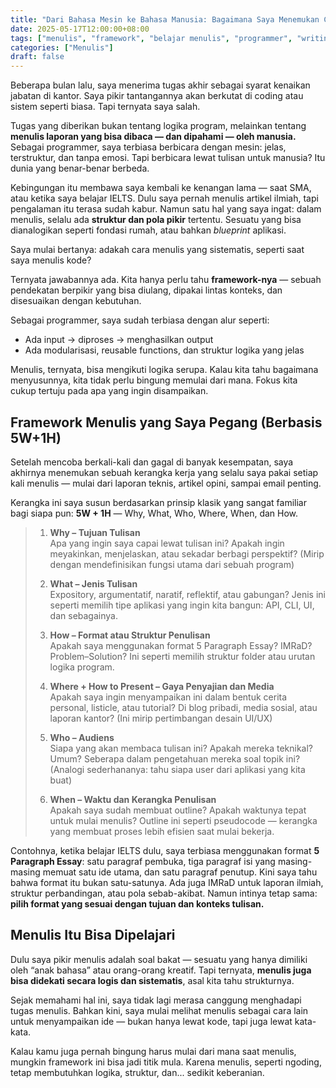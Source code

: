 ```yaml
---
title: "Dari Bahasa Mesin ke Bahasa Manusia: Bagaimana Saya Menemukan Cara Menulis yang Terstruktur"
date: 2025-05-17T12:00:00+08:00
tags: ["menulis", "framework", "belajar menulis", "programmer", "writing process"]
categories: ["Menulis"]
draft: false
---
```


Beberapa bulan lalu, saya menerima tugas akhir sebagai syarat kenaikan jabatan di kantor. Saya pikir tantangannya akan berkutat di coding atau sistem seperti biasa. Tapi ternyata saya salah.

Tugas yang diberikan bukan tentang logika program, melainkan tentang **menulis laporan yang bisa dibaca — dan dipahami — oleh manusia.** Sebagai programmer, saya terbiasa berbicara dengan mesin: jelas, terstruktur, dan tanpa emosi. Tapi berbicara lewat tulisan untuk manusia? Itu dunia yang benar-benar berbeda.

Kebingungan itu membawa saya kembali ke kenangan lama — saat SMA, atau ketika saya belajar IELTS. Dulu saya pernah menulis artikel ilmiah, tapi pengalaman itu terasa sudah kabur. Namun satu hal yang saya ingat: dalam menulis, selalu ada **struktur dan pola pikir** tertentu. Sesuatu yang bisa dianalogikan seperti fondasi rumah, atau bahkan *blueprint* aplikasi.

Saya mulai bertanya: adakah cara menulis yang sistematis, seperti saat saya menulis kode?

Ternyata jawabannya ada. Kita hanya perlu tahu **framework-nya** — sebuah pendekatan berpikir yang bisa diulang, dipakai lintas konteks, dan disesuaikan dengan kebutuhan.

Sebagai programmer, saya sudah terbiasa dengan alur seperti:

- Ada input → diproses → menghasilkan output  
- Ada modularisasi, reusable functions, dan struktur logika yang jelas

Menulis, ternyata, bisa mengikuti logika serupa. Kalau kita tahu bagaimana menyusunnya, kita tidak perlu bingung memulai dari mana. Fokus kita cukup tertuju pada apa yang ingin disampaikan.

## Framework Menulis yang Saya Pegang (Berbasis 5W+1H)

Setelah mencoba berkali-kali dan gagal di banyak kesempatan, saya akhirnya menemukan sebuah kerangka kerja yang selalu saya pakai setiap kali menulis — mulai dari laporan teknis, artikel opini, sampai email penting.

Kerangka ini saya susun berdasarkan prinsip klasik yang sangat familiar bagi siapa pun: **5W + 1H** — Why, What, Who, Where, When, dan How.

> 1. **Why – Tujuan Tulisan**  
> Apa yang ingin saya capai lewat tulisan ini? Apakah ingin meyakinkan, menjelaskan, atau sekadar berbagi perspektif? (Mirip dengan mendefinisikan fungsi utama dari sebuah program)
>
> 2. **What – Jenis Tulisan**  
> Expository, argumentatif, naratif, reflektif, atau gabungan? Jenis ini seperti memilih tipe aplikasi yang ingin kita bangun: API, CLI, UI, dan sebagainya.
>
> 3. **How – Format atau Struktur Penulisan**  
> Apakah saya menggunakan format 5 Paragraph Essay? IMRaD? Problem–Solution? Ini seperti memilih struktur folder atau urutan logika program.
>
> 4. **Where + How to Present – Gaya Penyajian dan Media**  
> Apakah saya ingin menyampaikan ini dalam bentuk cerita personal, listicle, atau tutorial? Di blog pribadi, media sosial, atau laporan kantor? (Ini mirip pertimbangan desain UI/UX)
>
> 5. **Who – Audiens**  
> Siapa yang akan membaca tulisan ini? Apakah mereka teknikal? Umum? Seberapa dalam pengetahuan mereka soal topik ini? (Analogi sederhananya: tahu siapa user dari aplikasi yang kita buat)
>
> 6. **When – Waktu dan Kerangka Penulisan**  
> Apakah saya sudah membuat outline? Apakah waktunya tepat untuk mulai menulis? Outline ini seperti pseudocode — kerangka yang membuat proses lebih efisien saat mulai bekerja.

Contohnya, ketika belajar IELTS dulu, saya terbiasa menggunakan format **5 Paragraph Essay**: satu paragraf pembuka, tiga paragraf isi yang masing-masing memuat satu ide utama, dan satu paragraf penutup. Kini saya tahu bahwa format itu bukan satu-satunya. Ada juga IMRaD untuk laporan ilmiah, struktur perbandingan, atau pola sebab-akibat. Namun intinya tetap sama: **pilih format yang sesuai dengan tujuan dan konteks tulisan.**

## Menulis Itu Bisa Dipelajari

Dulu saya pikir menulis adalah soal bakat — sesuatu yang hanya dimiliki oleh “anak bahasa” atau orang-orang kreatif. Tapi ternyata, **menulis juga bisa didekati secara logis dan sistematis**, asal kita tahu strukturnya.

Sejak memahami hal ini, saya tidak lagi merasa canggung menghadapi tugas menulis. Bahkan kini, saya mulai melihat menulis sebagai cara lain untuk menyampaikan ide — bukan hanya lewat kode, tapi juga lewat kata-kata.

Kalau kamu juga pernah bingung harus mulai dari mana saat menulis, mungkin framework ini bisa jadi titik mula. Karena menulis, seperti ngoding, tetap membutuhkan logika, struktur, dan... sedikit keberanian.